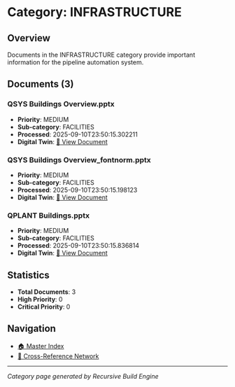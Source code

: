 # Category: INFRASTRUCTURE

## Overview
Documents in the INFRASTRUCTURE category provide important information for the pipeline automation system.

## Documents (3)

### QSYS Buildings Overview.pptx
- **Priority**: MEDIUM
- **Sub-category**: FACILITIES
- **Processed**: 2025-09-10T23:50:15.302211
- **Digital Twin**: [📄 View Document](../digital_twins/QSYS_Buildings_Overview.md)

### QSYS Buildings Overview_fontnorm.pptx
- **Priority**: MEDIUM
- **Sub-category**: FACILITIES
- **Processed**: 2025-09-10T23:50:15.198123
- **Digital Twin**: [📄 View Document](../digital_twins/QSYS_Buildings_Overview_fontnorm.md)

### QPLANT Buildings.pptx
- **Priority**: MEDIUM
- **Sub-category**: FACILITIES
- **Processed**: 2025-09-10T23:50:15.836814
- **Digital Twin**: [📄 View Document](../digital_twins/QPLANT_Buildings.md)


## Statistics
- **Total Documents**: 3
- **High Priority**: 0
- **Critical Priority**: 0

## Navigation
- [🏠 Master Index](./master_index.md)
- [🔗 Cross-Reference Network](./cross_reference_network.md)

---
*Category page generated by Recursive Build Engine*
